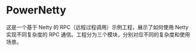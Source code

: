 # PowerNetty
这是一个基于 Netty 的 RPC（远程过程调用）示例工程，展示了如何使用 Netty 实现不同复杂度的 RPC 通信。工程分为三个模块，分别对应不同的复杂度和使用场景。
